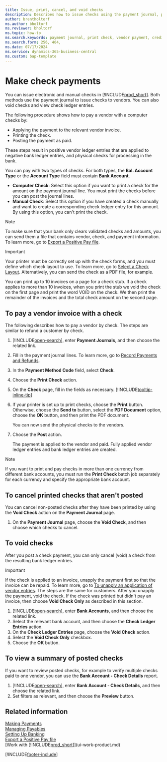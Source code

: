 ```yaml
---
title: Issue, print, cancel, and void checks
description: Describes how to issue checks using the payment journal, print checks, and void or view check ledger entries in Business Central.  
author: brentholtorf
ms.author: bholtorf
ms.reviewer: bholtorf
ms.topic: how-to
ms.search.keywords: payment journal, print check, vendor payment, creditor, debt, balance due, AP
ms.search.form: 256, 404, 
ms.date: 07/17/2024
ms.service: dynamics-365-business-central
ms.custom: bap-template
---
```

# Make check payments

You can issue electronic and manual checks in [!INCLUDE[prod_short](includes/prod_short.md)]. Both methods use the payment journal to issue checks to vendors. You can also void checks and view check ledger entries.

The following procedure shows how to pay a vendor with a computer checks by:

- Applying the payment to the relevant vendor invoice.
- Printing the check.
- Posting the payment as paid.

These steps result in positive vendor ledger entries that are applied to negative bank ledger entries, and physical checks for processing in the bank.

You can pay with two types of checks. For both types, the **Bal. Account Type** or the **Account Type** field must contain **Bank Account**.

- **Computer Check**: Select this option if you want to print a check for the amount on the payment journal line. You must print the checks before you can post the journal lines.
- **Manual Check**: Select this option if you have created a check manually and want to create a corresponding check ledger entry for this amount. By using this option, you can't print the check.

> [!NOTE]  
> To make sure that your bank only clears validated checks and amounts, you can send them a file that contains vendor, check, and payment information. To learn more, go to [Export a Positive Pay file](finance-how-positive-pay.md).

> [!IMPORTANT]
> Your printer must be correctly set up with the check forms, and you must define which check layout to use. To learn more, go to [Select a Check Layout](finance-how-define-check-layouts.md). Alternatively, you can send the check as a PDF file, for example.  

You can print up to 10 invoices on a page for a check stub. If a check applies to more than 10 invoices, when you print the stub we void the check on the first page and print the word VOID on the check. We then print the remainder of the invoices and the total check amount on the second page.

## To pay a vendor invoice with a check

The following describes how to pay a vendor by check. The steps are similar to refund a customer by check.

1. [!INCLUDE[open-search](includes/open-search.md)], enter **Payment Journals**, and then choose the related link.
2. Fill in the payment journal lines. To learn more, go to [Record Payments and Refunds](payables-how-post-payments-refunds.md).
3. In the **Payment Method Code** field, select **Check**.
4. Choose the **Print Check** action.
5. On the **Check** page, fill in the fields as necessary. [!INCLUDE[tooltip-inline-tip](includes/tooltip-inline-tip_md.md)]
6. If your printer is set up to print checks, choose the **Print** button. Otherwise, choose the **Send to** button, select the **PDF Document** option, choose the **OK** button, and then print the PDF document.

    You can now send the physical checks to the vendors.
7. Choose the **Post** action.

    The payment is applied to the vendor and paid. Fully applied vendor ledger entries and bank ledger entries are created.

> [!NOTE]  
> If you want to print and pay checks in more than one currency from different bank accounts, you must run the **Print Check** batch job separately for each currency and specify the appropriate bank account.

## To cancel printed checks that aren't posted

You can cancel non-posted checks after they have been printed by using the **Void Check** action on the **Payment Journal** page.

1. On the **Payment Journal** page, choose the **Void Check**, and then choose which checks to cancel.

## To void checks

After you post a check payment, you can only cancel (void) a check from the resulting bank ledger entries.

> [!IMPORTANT]
> If the check is applied to an invoice, unapply the payment first so that the invoice can be repaid. To learn more, go to [To unapply an application of vendor entries](payables-how-apply-purchase-transactions-manually.md#to-unapply-an-application-of-vendor-entries). The steps are the same for customers. After you unapply the payment, void the check. If the check was printed but didn't pay an invoice, then choose **Void Check Only** as described in this section.

1. [!INCLUDE[open-search](includes/open-search.md)], enter **Bank Accounts**, and then choose the related link.
2. Select the relevant bank account, and then choose the **Check Ledger Entries** action.
3. On the **Check Ledger Entries** page, choose the **Void Check** action.
4. Select the **Void Check Only** checkbox.
5. Choose the **OK** button.

## To view a summary of posted checks

If you want to review posted checks, for example to verify multiple checks paid to one vendor, you can use the **Bank Account - Check Details** report.

1. [!INCLUDE[open-search](includes/open-search.md)], enter **Bank Account - Check Details**, and then choose the related link.
2. Set filters as relevant, and then choose the **Preview** button.

## Related information

[Making Payments](payables-make-payments.md)  
[Managing Payables](payables-manage-payables.md)  
[Setting Up Banking](bank-setup-banking.md)  
[Export a Positive Pay file](finance-how-positive-pay.md)  
[Work with [!INCLUDE[prod_short](includes/prod_short.md)]](ui-work-product.md)  

[!INCLUDE[footer-include](includes/footer-banner.md)]
